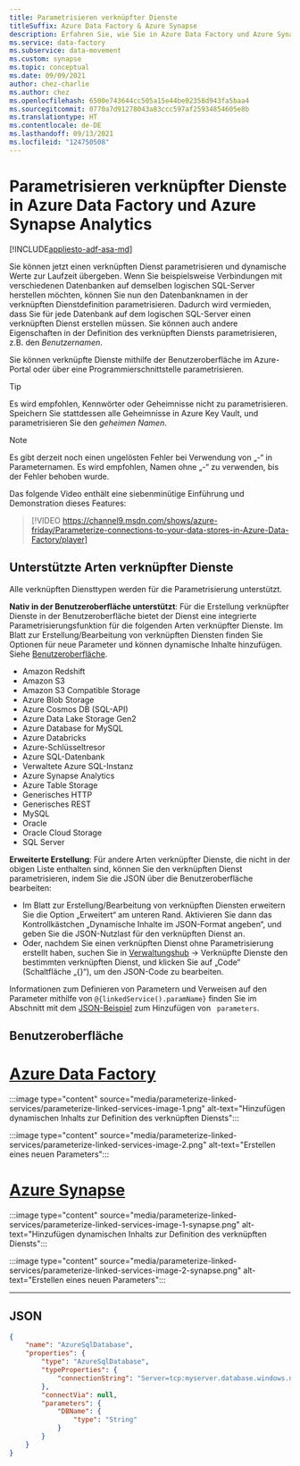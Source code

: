 ```yaml
---
title: Parametrisieren verknüpfter Dienste
titleSuffix: Azure Data Factory & Azure Synapse
description: Erfahren Sie, wie Sie in Azure Data Factory und Azure Synapse Analytics-Pipelines verknüpfte Dienste parametrisieren und dynamische Werte zur Laufzeit übergeben.
ms.service: data-factory
ms.subservice: data-movement
ms.custom: synapse
ms.topic: conceptual
ms.date: 09/09/2021
author: chez-charlie
ms.author: chez
ms.openlocfilehash: 6500e743644cc505a15e44be02358d943fa5baa4
ms.sourcegitcommit: 0770a7d91278043a83ccc597af25934854605e8b
ms.translationtype: HT
ms.contentlocale: de-DE
ms.lasthandoff: 09/13/2021
ms.locfileid: "124750508"
---
```

# <a name="parameterize-linked-services-in-azure-data-factory-and-azure-synapse-analytics"></a>Parametrisieren verknüpfter Dienste in Azure Data Factory und Azure Synapse Analytics

[!INCLUDE[appliesto-adf-asa-md](includes/appliesto-adf-asa-md.md)]

Sie können jetzt einen verknüpften Dienst parametrisieren und dynamische Werte zur Laufzeit übergeben. Wenn Sie beispielsweise Verbindungen mit verschiedenen Datenbanken auf demselben logischen SQL-Server herstellen möchten, können Sie nun den Datenbanknamen in der verknüpften Dienstdefinition parametrisieren. Dadurch wird vermieden, dass Sie für jede Datenbank auf dem logischen SQL-Server einen verknüpften Dienst erstellen müssen. Sie können auch andere Eigenschaften in der Definition des verknüpften Diensts parametrisieren, z.B. den *Benutzernamen*.

Sie können verknüpfte Dienste mithilfe der Benutzeroberfläche im Azure-Portal oder über eine Programmierschnittstelle parametrisieren.

> [!TIP]
> Es wird empfohlen, Kennwörter oder Geheimnisse nicht zu parametrisieren. Speichern Sie stattdessen alle Geheimnisse in Azure Key Vault, und parametrisieren Sie den *geheimen Namen*.

> [!Note]
> Es gibt derzeit noch einen ungelösten Fehler bei Verwendung von „-“ in Parameternamen. Es wird empfohlen, Namen ohne „-“ zu verwenden, bis der Fehler behoben wurde.

Das folgende Video enthält eine siebenminütige Einführung und Demonstration dieses Features:

> [!VIDEO https://channel9.msdn.com/shows/azure-friday/Parameterize-connections-to-your-data-stores-in-Azure-Data-Factory/player]

## <a name="supported-linked-service-types"></a>Unterstützte Arten verknüpfter Dienste

Alle verknüpften Diensttypen werden für die Parametrisierung unterstützt.

**Nativ in der Benutzeroberfläche unterstützt**: Für die Erstellung verknüpfter Dienste in der Benutzeroberfläche bietet der Dienst eine integrierte Parametrisierungsfunktion für die folgenden Arten verknüpfter Dienste. Im Blatt zur Erstellung/Bearbeitung von verknüpften Diensten finden Sie Optionen für neue Parameter und können dynamische Inhalte hinzufügen. Siehe [Benutzeroberfläche](#ui-experience).

- Amazon Redshift
- Amazon S3
- Amazon S3 Compatible Storage
- Azure Blob Storage
- Azure Cosmos DB (SQL-API)
- Azure Data Lake Storage Gen2
- Azure Database for MySQL
- Azure Databricks
- Azure-Schlüsseltresor
- Azure SQL-Datenbank
- Verwaltete Azure SQL-Instanz
- Azure Synapse Analytics 
- Azure Table Storage
- Generisches HTTP
- Generisches REST
- MySQL
- Oracle
- Oracle Cloud Storage
- SQL Server

**Erweiterte Erstellung**: Für andere Arten verknüpfter Dienste, die nicht in der obigen Liste enthalten sind, können Sie den verknüpften Dienst parametrisieren, indem Sie die JSON über die Benutzeroberfläche bearbeiten:

- Im Blatt zur Erstellung/Bearbeitung von verknüpften Diensten erweitern Sie die Option „Erweitert“ am unteren Rand. Aktivieren Sie dann das Kontrollkästchen „Dynamische Inhalte im JSON-Format angeben“, und geben Sie die JSON-Nutzlast für den verknüpften Dienst an. 
- Oder, nachdem Sie einen verknüpften Dienst ohne Parametrisierung erstellt haben, suchen Sie in [Verwaltungshub](author-visually.md#management-hub) -> Verknüpfte Dienste den bestimmten verknüpften Dienst, und klicken Sie auf „Code“ (Schaltfläche „{}“), um den JSON-Code zu bearbeiten. 

Informationen zum Definieren von Parametern und Verweisen auf den Parameter mithilfe von ` @{linkedService().paramName} ` finden Sie im Abschnitt mit dem [JSON-Beispiel](#json) zum Hinzufügen von ` parameters`.

## <a name="ui-experience"></a>Benutzeroberfläche

# <a name="azure-data-factory"></a>[Azure Data Factory](#tab/data-factory)

:::image type="content" source="media/parameterize-linked-services/parameterize-linked-services-image-1.png" alt-text="Hinzufügen dynamischen Inhalts zur Definition des verknüpften Diensts":::

:::image type="content" source="media/parameterize-linked-services/parameterize-linked-services-image-2.png" alt-text="Erstellen eines neuen Parameters":::

# <a name="azure-synapse"></a>[Azure Synapse](#tab/synapse-analytics)

:::image type="content" source="media/parameterize-linked-services/parameterize-linked-services-image-1-synapse.png" alt-text="Hinzufügen dynamischen Inhalts zur Definition des verknüpften Diensts":::

:::image type="content" source="media/parameterize-linked-services/parameterize-linked-services-image-2-synapse.png" alt-text="Erstellen eines neuen Parameters":::

---

## <a name="json"></a>JSON

```json
{
    "name": "AzureSqlDatabase",
    "properties": {
        "type": "AzureSqlDatabase",
        "typeProperties": {
            "connectionString": "Server=tcp:myserver.database.windows.net,1433;Database=@{linkedService().DBName};User ID=user;Password=fake;Trusted_Connection=False;Encrypt=True;Connection Timeout=30"
        },
        "connectVia": null,
        "parameters": {
            "DBName": {
                "type": "String"
            }
        }
    }
}
```
